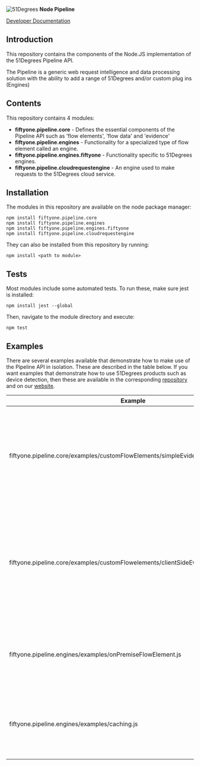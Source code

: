 ![51Degrees](https://51degrees.com/img/logo.png?utm_source=github&utm_medium=repository&utm_content=readme_main&utm_campaign=node-open-source "Data rewards the curious") **Node Pipeline**

[Developer Documentation](https://51degrees.com/pipeline-node/4.2/index.html?utm_source=github&utm_medium=repository&utm_content=documentation&utm_campaign=node-open-source "developer documentation")

## Introduction
This repository contains the components of the Node.JS implementation of the 51Degrees Pipeline API.

The Pipeline is a generic web request intelligence and data processing solution with the ability to add a range of 51Degrees and/or custom plug ins (Engines) 

## Contents
This repository contains 4 modules:

- **fiftyone.pipeline.core** - Defines the essential components of the Pipeline API such as 'flow elements', 'flow data' and 'evidence'
- **fiftyone.pipeline.engines** - Functionality for a specialized type of flow element called an engine.
- **fiftyone.pipeline.engines.fiftyone** - Functionality specific to 51Degrees engines.
- **fiftyone.pipeline.cloudrequestengine** - An engine used to make requests to the 51Degrees cloud service.


## Installation

The modules in this repository are available on the node package manager:

```
npm install fiftyone.pipeline.core
npm install fiftyone.pipeline.engines
npm install fiftyone.pipeline.engines.fiftyone
npm install fiftyone.pipeline.cloudrequestengine
```

They can also be installed from this repository by running:

```
npm install <path to module>
```

## Tests
Most modules include some automated tests. To run these, make sure jest is installed:

```
npm install jest --global
```

Then, navigate to the module directory and execute:

```
npm test
```

## Examples

There are several examples available that demonstrate how to make use of the Pipeline API in isolation. These are described in the table below.
If you want examples that demonstrate how to use 51Degrees products such as device detection, then these are available in the corresponding [repository](https://github.com/51Degrees/device-detection-node) and on our [website](http://51degrees.com/documentation/4.3/_examples__device_detection__index.html).

| Example                                | Description |
|----------------------------------------|-------------|
| fiftyone.pipeline.core/examples/customFlowElements/simpleEvidenceFlowElement.js | Demonstrates how to create a custom flow element that takes some evidence (birthdate) and returns something related to that evidence (star sign) |
| fiftyone.pipeline.core/examples/customFlowelements/clientSideEvidenceFlowElement.js | Demonstrates how to modify the flow element from the 'simple evidence' example to gather evidence from code running on the client device (i.e. JavaScript). |
| fiftyone.pipeline.engines/examples/onPremiseFlowElement.js | Demonstrates the creation of an engine that uses an auto-updating datafile to populate properties |
| fiftyone.pipeline.engines/examples/caching.js | Demonstrates a custom cache that makes use of the result caching feature that engines provide. |
